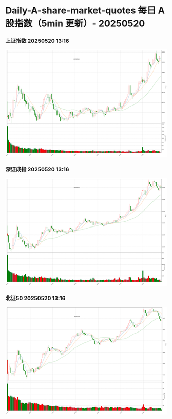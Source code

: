 
# Daily-A-share-market-quotes 每日 A 股指数（5min 更新）- 20250520

### 上证指数 20250520 13:16
![](./fig/2025/5/20250520-sh000001.png)

### 深证成指 20250520 13:16
![](./fig/2025/5/20250520-sz399001.png)

### 北证50 20250520 13:16
![](./fig/2025/5/20250520-bj899050.png)
